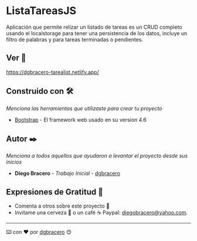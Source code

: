 # ListaTareasJS

Aplicación que permite relizar un listado de tareas es un CRUD completo usando el localstorage para tener una persistencia de los datos, incluye un filtro de palabras y para tareas terminadas o pendientes.

## Ver 🚀

https://dgbracero-tarealist.netlify.app/

## Construido con 🛠️

_Menciona las herramientas que utilizaste para crear tu proyecto_

* [Bootstrap](https://getbootstrap.com/) - El framework web usado en su version 4.6

## Autor ✒️

_Menciona a todos aquellos que ayudaron a levantar el proyecto desde sus inicios_

* **Diego Bracero** - *Trabajo Inicial* - [dgbracero](https://github.com/dgbracero)

## Expresiones de Gratitud 🎁

* Comenta a otros sobre este proyecto 📢
* Invitame una cerveza 🍺 o un café ☕ Paypal: diegobracero@yahoo.com. 

---
⌨️ con ❤️ por [dgbracero](https://github.com/dgbracero) 😊
